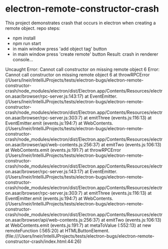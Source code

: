 # electron-remote-constructor-crash
This project demonstrates crash that occurs in electron when creating a remote object.
repo steps:
- npm install
- npm run start
- in main window press 'add object tag' button
- in main window press 'create remote' button
Result: crash in renderer console...

Uncaught Error: Cannot call constructor on missing remote object 6
Error: Cannot call constructor on missing remote object 6
    at throwRPCError (/Users/lneir/IntelliJProjects/tests/electron-bugs/electron-remote-constructor-crash/node_modules/electron/dist/Electron.app/Contents/Resources/electron.asar/browser/rpc-server.js:143:17)
    at EventEmitter.<anonymous> (/Users/lneir/IntelliJProjects/tests/electron-bugs/electron-remote-constructor-crash/node_modules/electron/dist/Electron.app/Contents/Resources/electron.asar/browser/rpc-server.js:303:7)
    at emitThree (events.js:116:13)
    at EventEmitter.emit (events.js:194:7)
    at WebContents.<anonymous> (/Users/lneir/IntelliJProjects/tests/electron-bugs/electron-remote-constructor-crash/node_modules/electron/dist/Electron.app/Contents/Resources/electron.asar/browser/api/web-contents.js:256:37)
    at emitTwo (events.js:106:13)
    at WebContents.emit (events.js:191:7)
    at throwRPCError (/Users/lneir/IntelliJProjects/tests/electron-bugs/electron-remote-constructor-crash/node_modules/electron/dist/Electron.app/Contents/Resources/electron.asar/browser/rpc-server.js:143:17)
    at EventEmitter.<anonymous> (/Users/lneir/IntelliJProjects/tests/electron-bugs/electron-remote-constructor-crash/node_modules/electron/dist/Electron.app/Contents/Resources/electron.asar/browser/rpc-server.js:303:7)
    at emitThree (events.js:116:13)
    at EventEmitter.emit (events.js:194:7)
    at WebContents.<anonymous> (/Users/lneir/IntelliJProjects/tests/electron-bugs/electron-remote-constructor-crash/node_modules/electron/dist/Electron.app/Contents/Resources/electron.asar/browser/api/web-contents.js:256:37)
    at emitTwo (events.js:106:13)
    at WebContents.emit (events.js:191:7)
    at metaToValue (<anonymous>:552:13)
    at new remoteFunction (<anonymous>:565:20)
    at HTMLButtonElement.<anonymous> (file:///Users/lneir/IntelliJProjects/tests/electron-bugs/electron-remote-constructor-crash/index.html:44:26)
